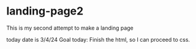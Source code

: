 # landing-page2
This is my second attempt to make a landing page

today date is 3/4/24
Goal today: Finish the html, so I can proceed to css.